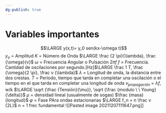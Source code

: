 ```yaml
---
dg-publish: true
---
```

# Variables importantes
$$\LARGE y(x,t)= y_0 sen(kx-\omega t)$$
$y_o$ = Amplitud
$K$ = Número de Onda $\LARGE \frac  {2 \pi}{\lambda}, \frac {\omega}{v}$
$\omega$ = Frecuencia Angular o Pulsación $2\pi f$
$f$ = Frecuencia. Cantidad de oscilaciones por segundo.[Hz]$\LARGE \frac 1 T, \frac {\omega}{2 \pi}, \frac v {\lambda}$
$\lambda$ = Longitud de onda, la distancia entre dos crestas.
$T$ = Período, tiempo que tarda en completar una oscilación o el tiempo en el que tarda en completar una longitud de onda
$v_{propagación}$ = $\lambda f$, w/k $\LARGE \sqrt {\frac {Tensión}{\mu}}, \sqrt {\frac {modulo \ \ Young}{\delta}}$
$\mu$ = densidad lineal (usualmente de sogas) $\frac {masa}{longitud}$
$\varphi$ = Fase
PAra ondas estacionarias $\LARGE f_n = n \frac v {2L}$   n = 1 frec fundamental
![[Pasted image 20211207111647.png]]


